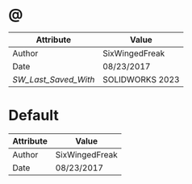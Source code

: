 # @
| Attribute | Value |
| ---  | ---     |
| Author | SixWingedFreak |
| Date | 08/23/2017 |
| _SW_Last_Saved_With_ | SOLIDWORKS 2023 |
# Default
| Attribute | Value |
| ---  | ---     |
| Author | SixWingedFreak |
| Date | 08/23/2017 |
